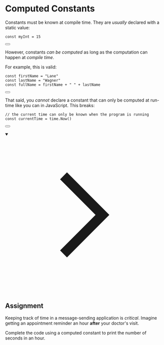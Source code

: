 <h1>Computed Constants</h1>
<p>Constants must be known at compile time. They are <em>usually</em> declared with a static value:</p>

<div style="position: relative; isolation: isolate;">
  <pre class="language-go" tabindex="0"><code class="language-go"><span class="token tag">const</span> myInt <span class="token operator">=</span> <span class="token number">15</span>
</code></pre>

  <button class="markdown-it-code-copy absolute right-2 top-2.5 z-10 m-1 h-6 w-6 cursor-pointer rounded bg-gray-950 text-gray-500 focus:outline-white hover:text-gray-200" data-clipboard-text="const myInt = 15" title="Copy to clipboard" data-event-click="true">
    <svg data-slot="icon" aria-hidden="true" fill="none" stroke-width="1.5" stroke="currentColor" viewBox="0 0 24 24" xmlns="http://www.w3.org/2000/svg">
      <rect width="8" height="4" x="8" y="2" rx="1" ry="1"></rect><path d="M16 4h2a2 2 0 0 1 2 2v14a2 2 0 0 1-2 2H6a2 2 0 0 1-2-2V6a2 2 0 0 1 2-2h2"></path>
  </svg>
  </button>
</div>
<p>However, constants <em>can be computed</em> as long as the computation can happen at <em>compile time</em>.</p>
<p>For example, this is valid:</p>

<div style="position: relative; isolation: isolate;">
  <pre class="language-go" tabindex="0"><code class="language-go"><span class="token tag">const</span> firstName <span class="token operator">=</span> <span class="token string">"Lane"</span>
<span class="token tag">const</span> lastName <span class="token operator">=</span> <span class="token string">"Wagner"</span>
<span class="token tag">const</span> fullName <span class="token operator">=</span> firstName <span class="token operator">+</span> <span class="token string">" "</span> <span class="token operator">+</span> lastName
</code></pre>

  <button class="markdown-it-code-copy absolute right-2 top-2.5 z-10 m-1 h-6 w-6 cursor-pointer rounded bg-gray-950 text-gray-500 focus:outline-white hover:text-gray-200" data-clipboard-text="const firstName = &quot;Lane&quot;
const lastName = &quot;Wagner&quot;
const fullName = firstName + &quot; &quot; + lastName" title="Copy to clipboard" data-event-click="true">
    <svg data-slot="icon" aria-hidden="true" fill="none" stroke-width="1.5" stroke="currentColor" viewBox="0 0 24 24" xmlns="http://www.w3.org/2000/svg">
      <rect width="8" height="4" x="8" y="2" rx="1" ry="1"></rect><path d="M16 4h2a2 2 0 0 1 2 2v14a2 2 0 0 1-2 2H6a2 2 0 0 1-2-2V6a2 2 0 0 1 2-2h2"></path>
  </svg>
  </button>
</div>
<p>That said, you <em>cannot</em> declare a constant that can only be computed at run-time like you can in JavaScript. This breaks:</p>

<div style="position: relative; isolation: isolate;">
  <pre class="language-go" tabindex="0"><code class="language-go"><span class="token comment">// the current time can only be known when the program is running</span>
<span class="token tag">const</span> currentTime <span class="token operator">=</span> time<span class="token punctuation">.</span><span class="token function">Now</span><span class="token punctuation">(</span><span class="token punctuation">)</span>
</code></pre>

  <button class="markdown-it-code-copy absolute right-2 top-2.5 z-10 m-1 h-6 w-6 cursor-pointer rounded bg-gray-950 text-gray-500 focus:outline-white hover:text-gray-200" data-clipboard-text="// the current time can only be known when the program is running
const currentTime = time.Now()" title="Copy to clipboard" data-event-click="true">
    <svg data-slot="icon" aria-hidden="true" fill="none" stroke-width="1.5" stroke="currentColor" viewBox="0 0 24 24" xmlns="http://www.w3.org/2000/svg">
      <rect width="8" height="4" x="8" y="2" rx="1" ry="1"></rect><path d="M16 4h2a2 2 0 0 1 2 2v14a2 2 0 0 1-2 2H6a2 2 0 0 1-2-2V6a2 2 0 0 1 2-2h2"></path>
  </svg>
  </button>
</div>
<details open="">
<summary>

<svg class="details-icon" xmlns="http://www.w3.org/2000/svg" fill="none" viewBox="0 0 24 24" stroke-width="1.5" stroke="currentColor">
  <path d="m9 18 6-6-6-6"></path>
</svg>
<h2>Assignment</h2>
</summary>
<p>Keeping track of time in a message-sending application is <em>critical</em>. Imagine getting an appointment reminder an hour <strong>after</strong> your doctor's visit.</p>
<p>Complete the code using a computed constant to print the number of seconds in an hour.</p>
</details>
